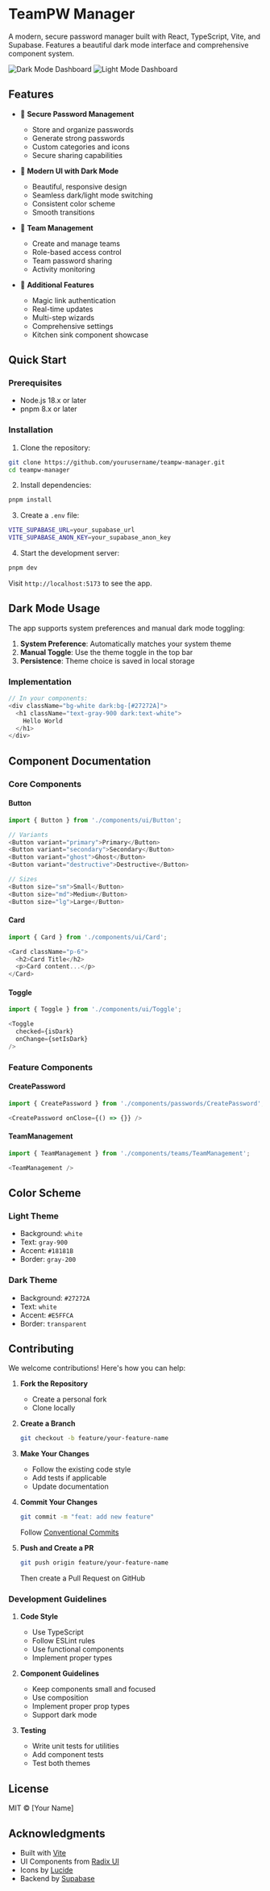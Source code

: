 # TeamPW Manager

A modern, secure password manager built with React, TypeScript, Vite, and Supabase. Features a beautiful dark mode interface and comprehensive component system.

![Dark Mode Dashboard](screenshots/dark-mode-dashboard.png)
![Light Mode Dashboard](screenshots/light-mode-dashboard.png)

## Features

- 🔐 **Secure Password Management**
  - Store and organize passwords
  - Generate strong passwords
  - Custom categories and icons
  - Secure sharing capabilities

- 🎨 **Modern UI with Dark Mode**
  - Beautiful, responsive design
  - Seamless dark/light mode switching
  - Consistent color scheme
  - Smooth transitions

- 👥 **Team Management**
  - Create and manage teams
  - Role-based access control
  - Team password sharing
  - Activity monitoring

- 🔧 **Additional Features**
  - Magic link authentication
  - Real-time updates
  - Multi-step wizards
  - Comprehensive settings
  - Kitchen sink component showcase

## Quick Start

### Prerequisites

- Node.js 18.x or later
- pnpm 8.x or later

### Installation

1. Clone the repository:
```bash
git clone https://github.com/yourusername/teampw-manager.git
cd teampw-manager
```

2. Install dependencies:
```bash
pnpm install
```

3. Create a `.env` file:
```bash
VITE_SUPABASE_URL=your_supabase_url
VITE_SUPABASE_ANON_KEY=your_supabase_anon_key
```

4. Start the development server:
```bash
pnpm dev
```

Visit `http://localhost:5173` to see the app.

## Dark Mode Usage

The app supports system preferences and manual dark mode toggling:

1. **System Preference**: Automatically matches your system theme
2. **Manual Toggle**: Use the theme toggle in the top bar
3. **Persistence**: Theme choice is saved in local storage

### Implementation

```typescript
// In your components:
<div className="bg-white dark:bg-[#27272A]">
  <h1 className="text-gray-900 dark:text-white">
    Hello World
  </h1>
</div>
```

## Component Documentation

### Core Components

#### Button
```typescript
import { Button } from './components/ui/Button';

// Variants
<Button variant="primary">Primary</Button>
<Button variant="secondary">Secondary</Button>
<Button variant="ghost">Ghost</Button>
<Button variant="destructive">Destructive</Button>

// Sizes
<Button size="sm">Small</Button>
<Button size="md">Medium</Button>
<Button size="lg">Large</Button>
```

#### Card
```typescript
import { Card } from './components/ui/Card';

<Card className="p-6">
  <h2>Card Title</h2>
  <p>Card content...</p>
</Card>
```

#### Toggle
```typescript
import { Toggle } from './components/ui/Toggle';

<Toggle
  checked={isDark}
  onChange={setIsDark}
/>
```

### Feature Components

#### CreatePassword
```typescript
import { CreatePassword } from './components/passwords/CreatePassword';

<CreatePassword onClose={() => {}} />
```

#### TeamManagement
```typescript
import { TeamManagement } from './components/teams/TeamManagement';

<TeamManagement />
```

## Color Scheme

### Light Theme
- Background: `white`
- Text: `gray-900`
- Accent: `#18181B`
- Border: `gray-200`

### Dark Theme
- Background: `#27272A`
- Text: `white`
- Accent: `#E5FFCA`
- Border: `transparent`

## Contributing

We welcome contributions! Here's how you can help:

1. **Fork the Repository**
   - Create a personal fork
   - Clone locally

2. **Create a Branch**
   ```bash
   git checkout -b feature/your-feature-name
   ```

3. **Make Your Changes**
   - Follow the existing code style
   - Add tests if applicable
   - Update documentation

4. **Commit Your Changes**
   ```bash
   git commit -m "feat: add new feature"
   ```
   Follow [Conventional Commits](https://www.conventionalcommits.org/)

5. **Push and Create a PR**
   ```bash
   git push origin feature/your-feature-name
   ```
   Then create a Pull Request on GitHub

### Development Guidelines

1. **Code Style**
   - Use TypeScript
   - Follow ESLint rules
   - Use functional components
   - Implement proper types

2. **Component Guidelines**
   - Keep components small and focused
   - Use composition
   - Implement proper prop types
   - Support dark mode

3. **Testing**
   - Write unit tests for utilities
   - Add component tests
   - Test both themes

## License

MIT © [Your Name]

## Acknowledgments

- Built with [Vite](https://vitejs.dev/)
- UI Components from [Radix UI](https://www.radix-ui.com/)
- Icons by [Lucide](https://lucide.dev/)
- Backend by [Supabase](https://supabase.com/)
